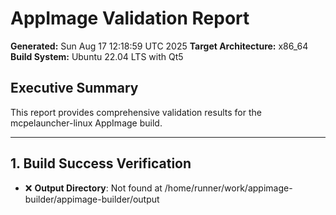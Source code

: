 # AppImage Validation Report

**Generated:** Sun Aug 17 12:18:59 UTC 2025
**Target Architecture:** x86_64
**Build System:** Ubuntu 22.04 LTS with Qt5

## Executive Summary

This report provides comprehensive validation results for the mcpelauncher-linux AppImage build.

---

## 1. Build Success Verification

- ❌ **Output Directory**: Not found at /home/runner/work/appimage-builder/appimage-builder/output
